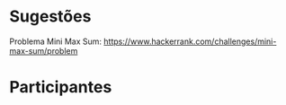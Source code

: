 Sugestões
=========

Problema
Mini Max Sum: https://www.hackerrank.com/challenges/mini-max-sum/problem


Participantes
=============

